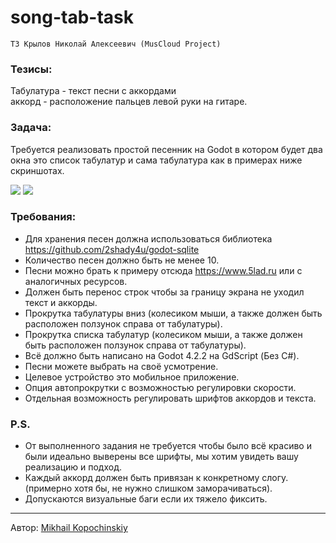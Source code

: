 # song-tab-task
`ТЗ Крылов Николай Алексеевич (MusCloud Project)`

### Тезисы:
Табулатура - текст песни с аккордами\
аккорд - расположение пальцев левой руки на гитаре.

### Задача:
Требуется реализовать простой песенник на Godot в котором будет два окна это список табулатур и сама табулатура как в примерах ниже скриншотах.

<div>
  <img src="https://habrastorage.org/webt/7e/l4/ye/7el4yecovk_lajanvtasrk9pbjs.png" />
  <img src="https://habrastorage.org/webt/hb/yv/75/hbyv75tbwluhj89-qnt8orqf4ei.png" />
</div>

### Требования:
- Для хранения песен должна использоваться библиотека https://github.com/2shady4u/godot-sqlite
- Количество песен должно быть не менее 10.
- Песни можно брать к примеру отсюда https://www.5lad.ru или с аналогичных ресурсов.
- Должен быть перенос строк чтобы за границу экрана не уходил текст и аккорды.
- Прокрутка табулатуры вниз (колесиком мыши, а также должен быть расположен ползунок справа от табулатуры).
- Прокрутка списка табулатур (колесиком мыши, а также должен быть расположен ползунок справа от табулатуры).
- Всё должно быть написано на Godot 4.2.2 на GdScript (Без C#).
- Песни можете выбрать на своё усмотрение.
- Целевое устройство это мобильное приложение.
- Опция автопрокрутки с возможностью регулировки скорости.
- Отдельная возможность регулировать шрифтов аккордов и текста.

### P.S.

- От выполненного задания не требуется чтобы было всё красиво и были идеально выверены все шрифты, мы хотим увидеть вашу реализацию и подход.
- Каждый аккорд должен быть привязан к конкретному слогу. (примерно хотя бы, не нужно слишком заморачиваться).
- Допускаются визуальные баги если их тяжело фиксить.

---

Автор: [Mikhail Kopochinskiy](https://github.com/linkoffee)

